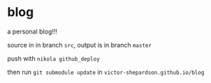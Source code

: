 # blog
a personal blog!!!

source in in branch `src`, output is in branch `master`

push with `nikola github_deploy`

then run `git submodule update` in `victor-shepardson.github.io/blog`
